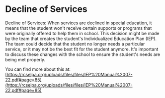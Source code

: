 # Decline of Services
Decline of Services: When services are declined in special education, it means that the student won't receive certain supports or programs that were originally offered to help them in school. This decision might be made by the team that creates the student's Individualized Education Plan (IEP). The team could decide that the student no longer needs a particular service, or it may not be the best fit for the student anymore. It's important to discuss these changes with the school to ensure the student's needs are being met properly.

You can find more about this at: [https://rcselpa.org/uploads/files/files/IEP%20Manual%2007-22.pdf#page=85](https://rcselpa.org/uploads/files/files/IEP%20Manual%2007-22.pdf#page=85)
